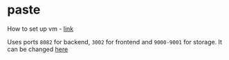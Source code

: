 # paste
How to set up vm - [link](https://github.com/SmartOven/paste/VM_SETUP.md)

Uses ports `8082` for backend, `3002` for frontend and `9000-9001` for storage. It can be changed [here](https://github.com/SmartOven/paste/deploy/.env) 
